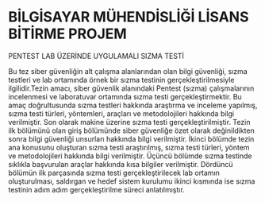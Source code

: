 # BİLGİSAYAR MÜHENDİSLİĞİ LİSANS BİTİRME PROJEM



PENTEST LAB ÜZERİNDE UYGULAMALI SIZMA TESTİ

Bu tez siber güvenliğin alt çalışma alanlarından olan bilgi güvenliği, sızma testleri ve lab ortamında örnek bir sızma testinin gerçekleştirilmesiyle ilgilidir.Tezin amacı, siber güvenlik alanındaki Pentest (sızma) çalışmalarının incelenmesi ve laboratuvar ortamında sızma testi gerçekleştirmektir.
Bu amaç doğrultusunda sızma testleri hakkında araştırma ve inceleme yapılmış, sızma testi türleri, yöntemleri, araçları ve metodolojileri hakkında bilgi verilmiştir. Son olarak makine üzerine sızma testi gerçekleştirilmiştir.
Tezin ilk bölümünü olan giriş bölümünde siber güvenliğe özet olarak değinildikten sonra bilgi güvenliği unsurları hakkında bilgi verilmiştir. 
İkinci bölümde tezin ana konusunu oluşturan sızma testi araştırılmış, sızma testi türleri, yöntem ve metodolojileri hakkında bilgi verilmiştir.
Üçüncü bölümde sızma testinde sıklıkla başvurulan araçlar hakkında kısa bilgiler verilmiştir.
Dördüncü bölümün ilk parçasında sızma testi gerçekleştirilecek lab ortamın oluşturulması, saldırgan ve hedef sistem kurulumu ikinci kısmında ise sızma testinin adım adım gerçekleştirilme süreci anlatılmıştır.
